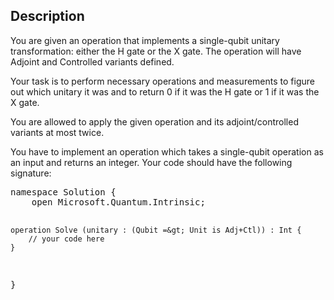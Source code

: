 ## Description

<div><p>You are given an operation that implements a single-qubit unitary transformation: either the H gate or the X gate. The operation will have Adjoint and Controlled variants defined.</p><p>Your task is to perform necessary operations and measurements to figure out which unitary it was and to return 0 if it was the H gate or 1 if it was the X gate. </p><p>You are allowed to apply the given operation and its adjoint/controlled variants <span class="tex-font-style-bf">at most twice</span>.</p><p>You have to implement an operation which takes a single-qubit operation as an input and returns an integer. Your code should have the following signature:</p><pre class="verbatim">namespace Solution {
    open Microsoft.Quantum.Intrinsic;

    operation Solve (unitary : (Qubit =&gt; Unit is Adj+Ctl)) : Int {
        // your code here
    }
}</pre></div>
